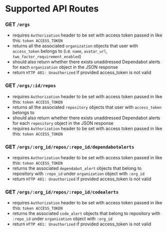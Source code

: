 # Supported API Routes

### GET `/orgs`
- requires `Authorization` header to be set with access token passed in like this: `token ACCESS_TOKEN`
- returns all the associated `organization` objects that user with `access_token` belongs to (i.e. `name`, `avatar_url`, `two_factor_requirement_enabled`)
- should also return whether there exists unaddressed Dependabot alerts for each `organization` object in the JSON response
- return `HTTP 401: Unauthorized` if provided access_token is not valid

### GET `/orgs/:id/repos`
- requires `Authorization` header to be set with access token passed in like this: `token ACCESS_TOKEN`
- returns all the associated `repository` objects that user with `access_token` belongs to
- should also return whether there exists unaddressed Dependabot alerts for each `repository` object in the JSON response
- requires `Authorization` header to be set with access token passed in like this: `token ACCESS_TOKEN`

### GET `/orgs/:org_id/repos/:repo_id/dependabotalerts`
- requires `Authorization` header to be set with access token passed in like this: `token ACCESS_TOKEN`
- returns the associated `dependabot_alert` objects that belong to repository with `:repo_id` under `organization` object with `:org_id`
- return `HTTP 401: Unauthorized` if provided access_token is not valid

### GET `/orgs/:org_id/repos/:repo_id/codealerts`
- requires `Authorization` header to be set with access token passed in like this: `token ACCESS_TOKEN`
- returns the associated `code_alert` objects that belong to repository with `:repo_id` under `organization` object with `:org_id`
- return `HTTP 401: Unauthorized` if provided access_token is not valid